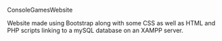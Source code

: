 ConsoleGamesWebsite

Website made using Bootstrap along with some CSS as well as HTML and
 PHP scripts linking to a mySQL database on an XAMPP server.

